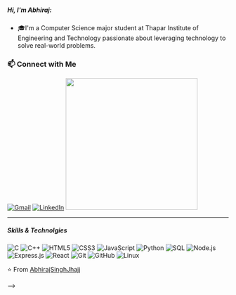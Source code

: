 
##### Hi, I'm Abhiraj:

- 🎓I'm a Computer Science major student at Thapar Institute of Engineering and Technology passionate about leveraging technology to solve real-world problems.

### 📫 Connect with Me
[![Gmail](https://img.shields.io/badge/-GMAIL-D14836?style=for-the-badge&logo=gmail&logoColor=white)](mailto:abhirajjhajj04@gmail.com)
[![LinkedIn](https://img.shields.io/badge/-LINKEDIN-0077B5?style=for-the-badge&logo=linkedin&logoColor=white)](https://www.linkedin.com/in/abhirajsingh-jhajj-88a647286/)
<img src="https://media4.giphy.com/media/v1.Y2lkPTc5MGI3NjExZHVwZmdla2xpM3IyaWRzbjJybnM1YTF2aHlob2dkb2lib3Y3ejM5eSZlcD12MV9pbnRlcm5hbF9naWZfYnlfaWQmY3Q9Zw/qgQUggAC3Pfv687qPC/giphy.gif" width="300"/>

---

##### Skills & Technolgies

![C](https://img.shields.io/badge/-C-000000?style=flat&logo=c)
![C++](https://img.shields.io/badge/-C++-000000?style=flat&logo=c%2B%2B)
![HTML5](https://img.shields.io/badge/-HTML5-000000?style=flat&logo=html5)
![CSS3](https://img.shields.io/badge/-CSS3-1572B6?style=flat&logo=css3&logoColor=white)
![JavaScript](https://img.shields.io/badge/-JavaScript-000000?style=flat&logo=javascript)
![Python](https://img.shields.io/badge/-Python-000000?style=flat&logo=python)
![SQL](https://img.shields.io/badge/-SQL-000000?style=flat&logo=postgresql)
![Node.js](https://img.shields.io/badge/-Node.js-339933?style=flat&logo=node.js&logoColor=white)
![Express.js](https://img.shields.io/badge/-Express.js-000000?style=flat&logo=express&logoColor=white)
![React](https://img.shields.io/badge/-React-000000?style=flat&logo=react)
![Git](https://img.shields.io/badge/-Git-F05032?style=flat&logo=git&logoColor=white)
![GitHub](https://img.shields.io/badge/-GitHub-181717?style=flat&logo=github&logoColor=white)
![Linux](https://img.shields.io/badge/-Linux-FCC624?style=flat&logo=linux&logoColor=black)


⭐️ From [AbhirajSinghJhajj](https://github.com/abhirajsinghjhajj)

-->
